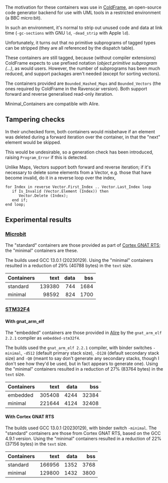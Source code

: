 The motivation for these containers was use in [ColdFrame](https://simonjwright.github.io/coldframe/), an open-source code generator backend for use with UML tools in a restricted environment (a BBC micro:bit).

In such an environment, it's normal to strip out unused code and data at link time (`-gc-sections` with GNU `ld`, `-dead_strip` with Apple `ld`).

Unfortunately, it turns out that no primitive subprograms of tagged types can be stripped (they are all referenced by the dispatch table).

These containers are still tagged, because (without compiler extensions) ColdFrame expects to use prefixed notation (_object_._primitive subprogram (...)_, as would users. However, the number of subprograms has been much reduced, and support packages aren't needed (except for sorting vectors).

The containers provided are `Bounded_Hashed_Maps` and `Bounded_Vectors` (the ones required by ColdFrame in the Ravenscar version). Both support forward and reverse generalised read-only iteration.

Minimal\_Containers are compatible with Alire.

## Tampering checks ##

In their unchecked form, both containers would misbehave if an element was deleted during a forward iteration over the container, in that the "next" element would be skipped.

This would be undesirable, so a generation check has been introduced, raising `Program_Error` if this is detected.

Unlike Maps, Vectors support both forward and reverse iteration; if it's necessary to delete some elements from a Vector, e.g. those that have become invalid, do it in a reverse loop over the index,
```
for Index in reverse Vector.First_Index .. Vector.Last_Index loop
   if Is_Invalid (Vector.Element (Index)) then
      Vector.Delete (Index);
   end if;
end loop;
```

## Experimental results ##

### [Microbit](https://github.com/simonjwright/coldframe/tree/master/examples/microbit) ###

The "standard" containers are those provided as part of [Cortex GNAT RTS](https://github.com/simonjwright/cortex-gnat-rts); the "minimal" containers are these.

The builds used GCC 13.0.1 (20230129).
Using the "minimal" containers resulted in a reduction of 29% (40788 bytes) in the `text` size.

| Containers | text | data | bss |
| :--------- | ---: | ---: | --: |
| standard | 139380 | 744 | 1684 |
| minimal | 98592 | 824 | 1700 |

### [STM32F4](https://github.com/simonjwright/coldframe/tree/master/examples/stm32f4) ###

#### With gnat\_arm\_elf ####

The "embedded" containers are those provided in [Alire](https://alire.ada.dev/docs/#introduction) by the `gnat_arm_elf 2.2.1` compiler as `embedded-stm32f4`.

The  builds used the `gnat_arm_elf 2.2.1` compiler, with binder switches `-minimal`, `-d512` (default primary stack size), `-D128` (default secondary stack size) and `-Q0` (meant to say don't generate any secondary stacks, though I don't see how they'd be used, but in fact appears to generate one).
Using the "minimal" containers resulted in a reduction of 27% (83764 bytes) in the `text` size.

| Containers | text | data | bss |
| :--------- | ---: | ---: | --: |
| embedded | 305408 | 4244 | 32384 |
| minimal | 221644 | 4124 | 32408 |

#### With Cortex GNAT RTS ####

The builds used GCC 13.0.1 (20230129), with binder switch `-minimal`. The "standard" containers are those from Cortex GNAT RTS, based on the GCC 4.9.1 version.
Using the "minimal" containers resulted in a reduction of 22% (37156 bytes) in the `text` size.

| Containers | text | data | bss |
| :--------- | ---: | ---: | --: |
| standard | 166956 | 1352 | 3768 |
| minimal | 129800 | 1432 | 3800 |
